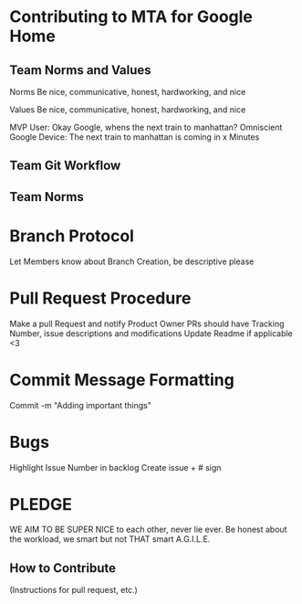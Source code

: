 # Contributing to MTA for Google Home

## Team Norms and Values
Norms
Be nice, communicative, honest, hardworking, and nice

Values
Be nice, communicative, honest, hardworking, and nice


MVP
User: Okay Google, whens the next train to manhattan?
Omniscient Google Device: The next train to manhattan is coming in x Minutes

## Team Git Workflow
  
## Team Norms 

# Branch Protocol
Let Members know about Branch Creation, be descriptive please


# Pull Request Procedure
Make a pull Request and notify Product Owner
PRs should have Tracking Number, issue descriptions and modifications
Update Readme if applicable <3

# Commit Message Formatting
Commit -m "Adding important things"

# Bugs
Highlight Issue Number in backlog
Create issue + # sign


# PLEDGE
WE AIM TO BE SUPER NICE to each other, never lie ever.
Be honest about the workload, we smart but not THAT smart
A.G.I.L.E.

## How to Contribute

(Instructions for pull request, etc.)
